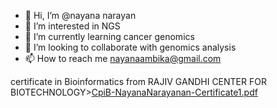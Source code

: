 - 👋 Hi, I’m @nayana narayan
- 👀 I’m interested in NGS 
- 🌱 I’m currently learning cancer genomics
- 💞️ I’m looking to collaborate with genomics analysis
- 📫 How to reach me nayanaambika@gmail.com

<!---
nayananarayana/nayananarayana is a ✨ special ✨ repository because its `README.md` (this file) appears on your GitHub profile.
You can click the Preview link to take a look at your changes.
--->
certificate in Bioinformatics from RAJIV GANDHI CENTER FOR BIOTECHNOLOGY>[CpiB-NayanaNarayanan-Certificate1.pdf](https://github.com/nayananarayana/nayananarayana/files/9741938/CpiB-NayanaNarayanan-Certificate1.pdf)
